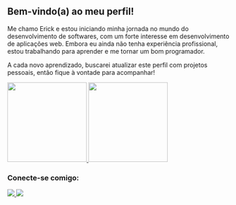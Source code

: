 ## Bem-vindo(a) ao meu perfil!

Me chamo Erick e estou iniciando minha jornada no mundo do desenvolvimento de softwares, com um forte interesse em desenvolvimento de aplicações web. Embora eu ainda não tenha experiência profissional, estou trabalhando para aprender e me tornar um bom programador.

A cada novo aprendizado, buscarei atualizar este perfil com projetos pessoais, então fique à vontade para acompanhar!

<div>
  <a href="https://github.com/ericklimagg">
    <img height="180em" src="https://github-readme-stats.vercel.app/api?username=ericklimagg&show_icons=true&theme=tokyonight" />
  </a>
  <a href="https://github.com/ericklimagg">
    <img height="180em" src="https://github-readme-stats.vercel.app/api/top-langs/?username=ericklimagg&layout=compact&langs_count=6&theme=tokyonight" />
  </a>
</div>

### Conecte-se comigo:

<div>
  <a href="https://instagram.com/ericklimagg" target="_blank">
    <img src="https://img.shields.io/badge/-Instagram-%23E4405F?style=for-the-badge&logo=instagram&logoColor=white" target="_blank">
  </a>
  <a href="mailto:erickrampi2005@gmail.com">
    <img src="https://img.shields.io/badge/-Gmail-%23333?style=for-the-badge&logo=gmail&logoColor=white" target="_blank">
  </a>
</div>
